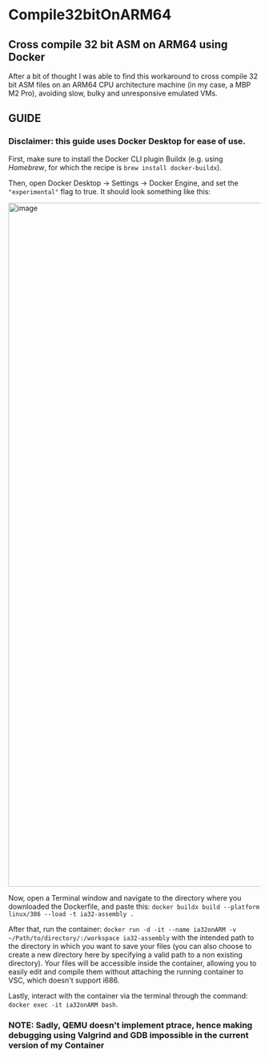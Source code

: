 # Compile32bitOnARM64
## Cross compile 32 bit ASM on ARM64 using Docker

After a bit of thought I was able to find this workaround to cross compile 32 bit ASM files on an ARM64 CPU architecture machine (in my case, a MBP M2 Pro), avoiding slow, bulky and unresponsive emulated VMs.

## GUIDE
### Disclaimer: this guide uses Docker Desktop for ease of use.

First, make sure to install the Docker CLI plugin Buildx (e.g. using _Homebrew_, for which the recipe is `brew install docker-buildx`).

Then, open Docker Desktop -> Settings -> Docker Engine, and set the `` "experimental" `` flag to true. It should look something like this:



<img width="1363" alt="image" src="https://github.com/prollyyes/Compile32bitOnARM64/assets/127027878/fa9337ae-3ad9-42ae-9cfd-72b271d2948b">




Now, open a Terminal window and navigate to the directory where you downloaded the Dockerfile, and paste this: `docker buildx build --platform linux/386 --load -t ia32-assembly .`

After that, run the container: `docker run -d -it --name ia32onARM -v ~/Path/to/directory/:/workspace ia32-assembly` with the intended path to the directory in which you want to save your files (you can also choose to create a new directory here by specifying a valid path to a non existing directory). Your files will be accessible inside the container, allowing you to easily edit and compile them without attaching the running container to VSC, which doesn't support i686.

Lastly, interact with the container via the terminal through the command: `docker exec -it ia32onARM bash`.

### NOTE: Sadly, QEMU doesn't implement ptrace, hence making debugging using Valgrind and GDB impossible in the current version of my Container
